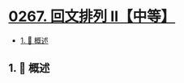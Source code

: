 # [0267. 回文排列 II【中等】](https://github.com/Tdahuyou/TNotes.leetcode/tree/main/notes/0267.%20%E5%9B%9E%E6%96%87%E6%8E%92%E5%88%97%20II%E3%80%90%E4%B8%AD%E7%AD%89%E3%80%91)

<!-- region:toc -->

- [1. 📝 概述](#1--概述)

<!-- endregion:toc -->

## 1. 📝 概述
